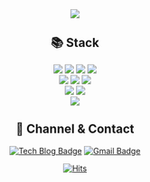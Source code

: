 <div align=center>
	
<img src="https://capsule-render.vercel.app/api?type=Waving&color=auto&height=300&section=header&text=ParkTaeJoon&fontSize=90" />

## 📚 Stack
<img src="https://img.shields.io/badge/html-E34F26?style=for-the-badge&logo=html5&logoColor=white" />
<img src="https://img.shields.io/badge/css-1572B6?style=for-the-badge&logo=css3&logoColor=white" />
<img src="https://img.shields.io/badge/sass-CC6699?style=for-the-badge&logo=sass&logoColor=white" />
<img src="https://img.shields.io/badge/tailwindCSS-06B6D4?style=for-the-badge&logo=tailwindCSS&logoColor=white" />

<br />

<img src="https://img.shields.io/badge/javascript-F7DF1E?style=for-the-badge&logo=javascript&logoColor=black" />
<img src="https://img.shields.io/badge/react-61DAFB?style=for-the-badge&logo=react&logoColor=black" />
<img src="https://img.shields.io/badge/next.js-E0234E?style=for-the-badge&logo=next.js&logoColor=black" />

<br />

<img src="https://img.shields.io/badge/storybook-FF4785?style=for-the-badge&logo=storybook&logoColor=black" />
<img src="https://img.shields.io/badge/webpack-8DD6F9?style=for-the-badge&logo=webpack&logoColor=black" />

<br />
<img src="https://img.shields.io/badge/figma-F24E1E?style=for-the-badge&logo=figma&logoColor=black" />
	

<br />

## 📝 Channel & Contact
[![Tech Blog Badge](http://img.shields.io/badge/-Tech%20blog-black?style=flat-square&logo=github&link=https://joker77z.github.io/)](https://joker77z.github.io/)
[![Gmail Badge](https://img.shields.io/badge/Gmail-d14836?style=flat-square&logo=Gmail&logoColor=white&link=mailto:know12392@gmail.com)](mailto:know12392@gmail.com)
<!-- [![Linkedin Badge](https://img.shields.io/badge/-LinkedIn-blue?style=flat-square&logo=Linkedin&logoColor=white&link=https://www.linkedin.com/in/seong-yun-byeon-8183a8113/)](https://www.linkedin.com/in/seong-yun-byeon-8183a8113/)
   -->
[![Hits](https://hits.seeyoufarm.com/api/count/incr/badge.svg?url=https%3A%2F%2Fgithub.com%2Fjoker77z&count_bg=%2379C83D&title_bg=%23555555&icon=&icon_color=%23E7E7E7&title=hits&edge_flat=false)](https://hits.seeyoufarm.com)
	
  
</div>
